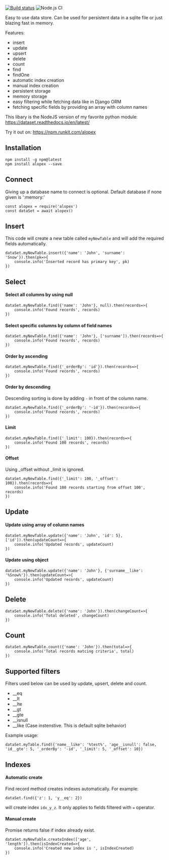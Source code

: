 [![Build status](https://travis-ci.com/GerbenAaltink/alopex.svg?branch=master)](https://travis-ci.com/GerbenAaltink/alopex)
![Node.js CI](https://github.com/GerbenAaltink/alopex/workflows/Node.js%20CI/badge.svg)

Easy to use data store. Can be used for persistent data in a sqlite file or just blazing fast in memory.

Features:
 - insert
 - update
 - upsert
 - delete 
 - count 
 - find 
 - findOne 
 - automatic index creation
 - manual index creation
 - persistent storage
 - memory storage 
 - easy filtering while fetching data like in Django ORM
 - fetching specific fields by providing an array with column names

This libary is the NodeJS version of my favorite python module: https://dataset.readthedocs.io/en/latest/

Try it out on: https://npm.runkit.com/alopex

## Installation
```
npm install -g npm@latest
npm install alopex --save
```

## Connect
Giving up a database name to connect is optional. Default database if none given is ':memory:'
```
const alopex = require('alopex')
const dataSet = await alopex()
```

## Insert
This code will create a new table called `myNewTable` and will add the required fields automatically.
```
dataSet.myNewTable.insert({'name': 'John', 'surname': 'Snow'}).then(pk=>{
    console.info('Inserted record has primary key', pk)
})
```

## Select
#### Select all columns by using null
```
dataSet.myNewTable.find({'name': 'John'}, null).then(records=>{
    console.info('Found records', records)
})
```
#### Select specific columns by column of field names
```
dataSet.myNewTable.find({'name': 'John'}, ['surname']).then(records=>{
    console.info('Found records', records)
})
```
#### Order by ascending
```
dataSet.myNewTable.find({'_orderBy': 'id'}).then(records=>{
    console.info('Found records', records)
})
```
#### Order by descending
Descending sorting is done by adding `-` in front of the column name.
```
dataSet.myNewTable.find({'_orderBy': '-id'}).then(records=>{
    console.info('Found records', records)
})
```
#### Limit
```
dataSet.myNewTable.find({'_limit': 100}).then(records=>{
    console.info('Found 100 records', records)
})
```
#### Offset 
Using _offset without _limit is ignored.
```
dataSet.myNewTable.find({'_limit': 100, '_offset': 100}).then(records=>{
    console.info('Found 100 records starting from offset 100', records)
})
```

## Update
#### Update using array of column names
```
dataSet.myNewTable.update({'name': 'John', 'id': 5}, ['id']).then(updateCount=>{
    console.info('Updated records', updateCount)
})
```

#### Update using object
```
dataSet.myNewTable.update({'name': 'John'}, {'surname__like': '%Snow%'}).then(updateCount=>{
    console.info('Updated records', updateCount)
})
```
## Delete 
```
dataSet.myNewTable.delete({'name': 'John'}).then(changeCount=>{
    console.info('Total deleted', changeCount)
})
```

## Count
```
dataSet.myNewTable.count({'name': 'John'}).then(total=>{
    console.info('Total records matcing criteria', total)
})
```

## Supported filters
Filters used below can be used by update, upsert, delete and count.
 - __eq
 - __lt
 - __lte
 - __gt
 - __gte
 - __isnull
 - __like (Case instenstive. This is default sqlite behavior)

Example usage:
```
dataSet.myTable.find({'name__like': '%test%', 'age__isnull': false, 'id__gte': 5, '_orderBy': '-id', '_limit': 5, '_offset': 10})
```

## Indexes

#### Automatic create
Find record method creates indexes automatically.
For example: 
```
dataSet.find({'z': 1, 'y__eq': 2})
```
will create index `idx_y_z`. 
It only applies to fields filtered with `=` operator. 

#### Manual create
Promise returns false if index already exist. 
```
dataSet.myNewTable.createIndex(['age', 'length']).then(isIndexCreated=>{
    console.info('Created new index is ', isIndexCreated)
})
```


